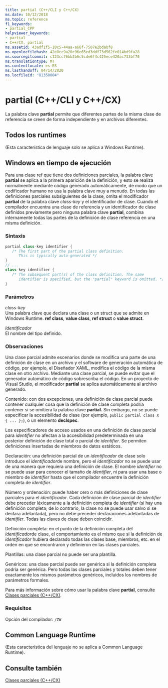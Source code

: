 ```yaml
---
title: partial (C++/CLI y C++/CX)
ms.date: 10/12/2018
ms.topic: reference
f1_keywords:
- partial_CPP
helpviewer_keywords:
- partial
- C++/CX, partial
ms.assetid: 43adf1f5-10c5-44aa-a66f-7507e2bdabf8
ms.openlocfilehash: 42e8cc9a20c96e65ed3ddf73d562fe014bd9fa28
ms.sourcegitcommit: c123cc76bb2b6c5cde6f4c425ece420ac733bf70
ms.translationtype: MT
ms.contentlocale: es-ES
ms.lasthandoff: 04/14/2020
ms.locfileid: "81350004"
---
```

# <a name="partial--ccli-and-ccx"></a>partial (C++/CLI y C++/CX)

La palabra clave **partial** permite que diferentes partes de la misma clase de referencia se creen de forma independiente y en archivos diferentes.

## <a name="all-runtimes"></a>Todos los runtimes

(Esta característica de lenguaje solo se aplica a Windows Runtime).

## <a name="windows-runtime"></a>Windows en tiempo de ejecución

Para una clase ref que tiene dos definiciones parciales, la palabra clave **partial** se aplica a la primera aparición de la definición, y esto se realiza normalmente mediante código generado automáticamente, de modo que un codificador humano no usa la palabra clave muy a menudo. En todas las definiciones parciales subsiguientes de la clase, omita el modificador **partial** de la palabra clave *class-key* y el identificador de clase. Cuando el compilador encuentra una clase de referencia y un identificador de clase definidos previamente pero ninguna palabra clave **partial**, combina internamente todas las partes de la definición de clase referencia en una misma definición.

### <a name="syntax"></a>Sintaxis

```cpp
partial class-key identifier {
   /* The first part of the partial class definition.
      This is typically auto-generated */
}
// ...
class-key identifier {
   /* The subsequent part(s) of the class definition. The same
      identifier is specified, but the "partial" keyword is omitted. */
}
```

### <a name="parameters"></a>Parámetros

*class-key*<br/>
Una palabra clave que declara una clase o un struct que se admite en Windows Runtime. **ref class**, **value class**, **ref struct** o **value struct**.

*Identificador*<br/>
El nombre del tipo definido.

### <a name="remarks"></a>Observaciones

Una clase parcial admite escenarios donde se modifica una parte de una definición de clase en un archivo y el software de generación automática de código, por ejemplo, el Diseñador XAML, modifica el código de la misma clase en otro archivo. Mediante una clase parcial, se puede evitar que el generador automático de código sobrescriba el código. En un proyecto de Visual Studio, el modificador **partial** se aplica automáticamente al archivo generado.

Contenido: con dos excepciones, una definición de clase parcial puede contener cualquier cosa que la definición de clase completa podría contener si se omitiera la palabra clave **partial.** Sin embargo, no se puede especificar la accesibilidad de clase (por ejemplo, `public partial class X { ... };`), o un elemento **declspec**.

Los especificadores de acceso usados en una definición de clase parcial para *identifier* no afectan a la accesibilidad predeterminada en una posterior definición de clase total o parcial de *identifier*. Se permiten definiciones insertadas de miembros de datos estáticos.

Declaración: una definición parcial de un *identificador* de clase solo introduce el *identificador*de nombre, pero el *identificador* no se puede usar de una manera que requiera una definición de clase. El nombre *identifier* no se puede usar para conocer el tamaño de *identifier*, ni para usar una base o miembro de *identifier* hasta que el compilador encuentre la definición completa de *identifier*.

Número y ordenación: puede haber cero o más definiciones de clase parciales para el *identificador*. Cada definición de clase parcial de *identifier* debe preceder léxicamente a la definición completa de *identifier* (si hay una definición completa; de lo contrario, la clase no se puede usar salvo si se declara adelantada), pero no debe preceder declaraciones adelantadas de *identifier*. Todas las claves de clase deben coincidir.

Definición completa: en el punto de la definición completa del *identificador*de clase, el comportamiento es el mismo que si la definición de *identificador* hubiera declarado todas las clases base, miembros, etc. en el orden en que se encontraron y definieron en las clases parciales.

Plantillas: una clase parcial no puede ser una plantilla.

Genéricos: una clase parcial puede ser genérica si la definición completa podría ser genérica. Pero todas las clases parciales y totales deben tener exactamente los mismos parámetros genéricos, incluidos los nombres de parámetros formales.

Para más información sobre cómo usar la palabra clave **partial**, consulte [Clases parciales (C++/CX)](https://go.microsoft.com/fwlink/p/?LinkId=249023).

### <a name="requirements"></a>Requisitos

Opción del compilador: `/ZW`

## <a name="common-language-runtime"></a>Common Language Runtime

(Esta característica del lenguaje no se aplica a Common Language Runtime).

## <a name="see-also"></a>Consulte también

[Clases parciales (C++/CX)](https://go.microsoft.com/fwlink/p/?LinkId=249023)
